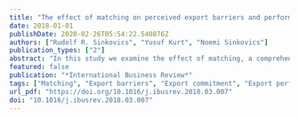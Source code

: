 ```yaml
---
title: "The effect of matching on perceived export barriers and performance in an era of globalization discontents: Empirical evidence from UK SMEs"
date: 2018-01-01
publishDate: 2020-02-26T05:54:22.540876Z
authors: ["Rudolf R. Sinkovics", "Yusuf Kurt", "Noemi Sinkovics"]
publication_types: ["2"]
abstract: "In this study we examine the effect of matching, a comprehensive networking concept, on the perceived export barriers and export performance of small exporting firms. We introduce matching as a moderating variable affecting the link of perceived internal/external export barriers to export performance. Using a sample of 106 UK-based exporting small and medium enterprises (SMEs), we find that matching alleviates the negative impact of perceived internal export barriers on export performance. Furthermore, the empirical results show that export experience and export commitment reduce managers' perceived internal and external export barriers. The study shows that matching, as a networking-tool at multiple levels, can help to overcome export barriers, thus providing a mechanism to offset challenges opened up through nationalistic policies."
featured: false
publication: "*International Business Review*"
tags: ["Matching", "Export barriers", "Export commitment", "Export performance", "SMEs", "Anti-globalization"]
url_pdf: "https://doi.org/10.1016/j.ibusrev.2018.03.007"
doi: "10.1016/j.ibusrev.2018.03.007"
---
```



